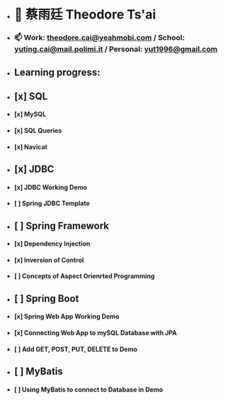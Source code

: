 - # 👋 蔡雨廷 Theodore Ts'ai

- ### 📫 Work: theodore.cai@yeahmobi.com / School: yuting.cai@mail.polimi.it / Personal: yut1996@gmail.com

- ## Learning progress:
- ##   [x] SQL
- #### [x] MySQL
- #### [x] SQL Queries
- #### [x] Navicat
- ##   [x] JDBC 
- #### [x] JDBC Working Demo
- #### [ ] Spring JDBC Template
- ##   [ ] Spring Framework
- #### [x] Dependency Injection
- #### [x] Inversion of Control
- #### [ ] Concepts of Aspect Orienrted Programming
- ##   [ ] Spring Boot
- #### [x] Spring Web App Working Demo
- #### [x] Connecting Web App to mySQL Database with JPA
- #### [ ] Add GET, POST, PUT, DELETE to Demo
- ##   [ ] MyBatis
- #### [ ] Using MyBatis to connect to Database in Demo
<!---
theodoretsai/theodoretsai is a ✨ special ✨ repository because its `README.md` (this file) appears on your GitHub profile.
You can click the Preview link to take a look at your changes.
--->
